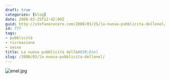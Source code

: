 ```yaml
---
draft: true
categories: [blog]
date: 2008-03-25T12:42:09Z
guid: http://stefanocecere.com/2008/03/25/la-nuova-pubblicita-dellenel/
id: 777
tags:
- pubblicità
- ricreazione
- sesso
title: La nuova pubblicità dell&#039;Enel
slug: /2008/03/la-nuova-pubblicita-dellenel/
---
```


![enel.jpg](http://stefanocecere.com/wp-content/uploads/sites/3/2008/03/enel.jpg)